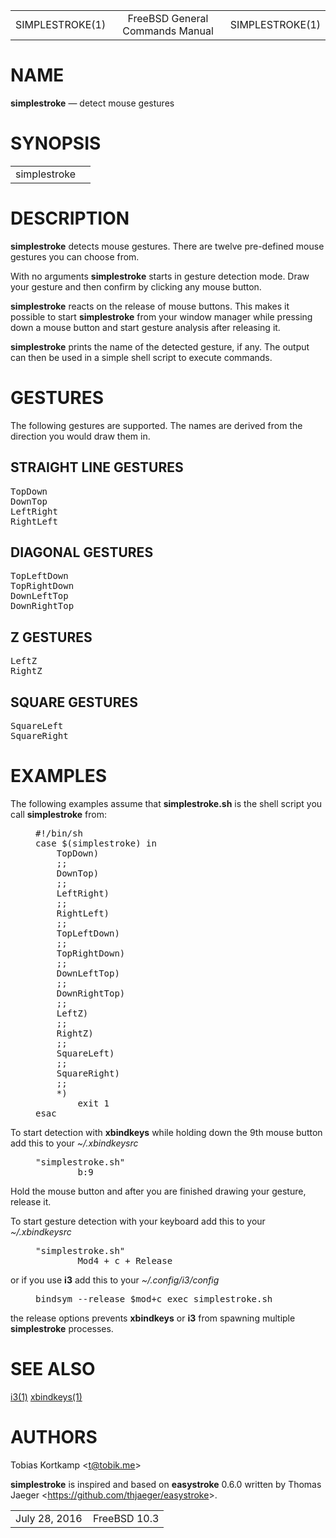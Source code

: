 <div class="mandoc">
<table summary="Document Header" class="head" width="100%">
<col width="30%">
<col width="30%">
<col width="30%">
<tbody>
<tr>
<td class="head-ltitle">
SIMPLESTROKE(1)</td>
<td class="head-vol" align="center">
FreeBSD General Commands Manual</td>
<td class="head-rtitle" align="right">
SIMPLESTROKE(1)</td>
</tr>
</tbody>
</table>
<div class="section">
<h1 id="x4e414d45">NAME</h1> <b class="name">simplestroke</b> &#8212; <span class="desc">detect mouse gestures</span></div>
<div class="section">
<h1 id="x53594e4f50534953">SYNOPSIS</h1><table class="synopsis">
<col style="width: 12.00ex;">
<col>
<tbody>
<tr>
<td>
simplestroke</td>
<td>
</td>
</tr>
</tbody>
</table>
</div>
<div class="section">
<h1 id="x4445534352495054494f4e">DESCRIPTION</h1> <b class="name">simplestroke</b> detects mouse gestures.  There are twelve pre-defined mouse gestures you can choose from.<p>
With no arguments <b class="name">simplestroke</b> starts in gesture detection mode.  Draw your gesture and then confirm by clicking any mouse button.<p>
<b class="name">simplestroke</b> reacts on the release of mouse buttons.  This makes it possible to start <b class="name">simplestroke</b> from your window manager while pressing down a mouse button and start gesture analysis after releasing it.<p>
<b class="name">simplestroke</b> prints the name of the detected gesture, if any.  The output can then be used in a simple shell script to execute commands.</div>
<div class="section">
<h1 id="x4745535455524553">GESTURES</h1> The following gestures are supported.  The names are derived from the direction you would draw them in.<div class="subsection">
<h2 id="x5354524149474854204c494e45204745535455524553">STRAIGHT LINE GESTURES</h2><pre style="margin-left: 0.00ex;" class="lit display">
TopDown 
DownTop 
LeftRight 
RightLeft</pre>
</div>
<div class="subsection">
<h2 id="x444941474f4e414c204745535455524553">DIAGONAL GESTURES</h2><pre style="margin-left: 0.00ex;" class="lit display">
TopLeftDown 
TopRightDown 
DownLeftTop 
DownRightTop</pre>
</div>
<div class="subsection">
<h2 id="x5a204745535455524553">Z GESTURES</h2><pre style="margin-left: 0.00ex;" class="lit display">
LeftZ 
RightZ</pre>
</div>
<div class="subsection">
<h2 id="x535155415245204745535455524553">SQUARE GESTURES</h2><pre style="margin-left: 0.00ex;" class="lit display">
SquareLeft 
SquareRight</pre>
</div>
</div>
<div class="section">
<h1 id="x4558414d504c4553">EXAMPLES</h1> The following examples assume that  <b>simplestroke.sh</b> is the shell script you call <b class="name">simplestroke</b> from:<p>
<pre style="margin-left: 5.00ex;" class="lit display">
#!/bin/sh 
case $(simplestroke) in 
    TopDown) 
    ;; 
    DownTop) 
    ;; 
    LeftRight) 
    ;; 
    RightLeft) 
    ;; 
    TopLeftDown) 
    ;; 
    TopRightDown) 
    ;; 
    DownLeftTop) 
    ;; 
    DownRightTop) 
    ;; 
    LeftZ) 
    ;; 
    RightZ) 
    ;; 
    SquareLeft) 
    ;; 
    SquareRight) 
    ;; 
    *) 
        exit 1 
esac</pre>
<p>
To start detection with <b>xbindkeys</b> while holding down the 9th mouse button add this to your <i class="file">~/.xbindkeysrc</i><p>
<pre style="margin-left: 5.00ex;" class="lit display">
"simplestroke.sh" 
        b:9</pre>
<p>
Hold the mouse button and after you are finished drawing your gesture, release it.<p>
To start gesture detection with your keyboard add this to your <i class="file">~/.xbindkeysrc</i><p>
<pre style="margin-left: 5.00ex;" class="lit display">
"simplestroke.sh" 
        Mod4 + c + Release</pre>
<p>
or if you use <b>i3</b> add this to your <i class="file">~/.config/i3/config</i><p>
<pre style="margin-left: 5.00ex;" class="lit display">
bindsym --release $mod+c exec simplestroke.sh</pre>
<p>
the release options prevents <b>xbindkeys</b> or <b>i3</b> from spawning multiple <b class="name">simplestroke</b> processes.</div>
<div class="section">
<h1 id="x53454520414c534f">SEE ALSO</h1> <a class="link-man" href="https://www.freebsd.org/cgi/man.cgi?query=i3&amp;sektion=1&amp;apropos=0&amp;manpath=FreeBSD+10.3-RELEASE+and+Ports">i3(1)</a> <a class="link-man" href="https://www.freebsd.org/cgi/man.cgi?query=xbindkeys&amp;sektion=1&amp;apropos=0&amp;manpath=FreeBSD+10.3-RELEASE+and+Ports">xbindkeys(1)</a></div>
<div class="section">
<h1 id="x415554484f5253">AUTHORS</h1> <span class="author">Tobias Kortkamp</span> &#60;<a class="link-mail" href="mailto:t@tobik.me">t@tobik.me</a>&#62;<p>
<b class="name">simplestroke</b> is inspired and based on  <b>easystroke</b> 0.6.0 written by Thomas Jaeger &#60;<a class="link-ext" href="https://github.com/thjaeger/easystroke">https://github.com/thjaeger/easystroke</a>&#62;.</div>
<table summary="Document Footer" class="foot" width="100%">
<col width="50%">
<col width="50%">
<tbody>
<tr>
<td class="foot-date">
July 28, 2016</td>
<td class="foot-os" align="right">
FreeBSD 10.3</td>
</tr>
</tbody>
</table>
</div>

